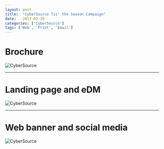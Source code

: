 ```yaml
---
layout: post
title:  "CyberSource Tis' the Season Campaign"
date:   2017-03-20
categories: ['CyberSource']
tags: ['Web', 'Print', 'Email']
---
```


# Brochure
![CyberSource](https://raw.githubusercontent.com/gbjack/gbjack.github.io/master/assets/images/cy1.png)


---


# Landing page and eDM
![CyberSource](https://raw.githubusercontent.com/gbjack/gbjack.github.io/master/assets/images/cy2.png)


---


# Web banner and social media
![CyberSource](https://raw.githubusercontent.com/gbjack/gbjack.github.io/master/assets/images/cy2.png)
